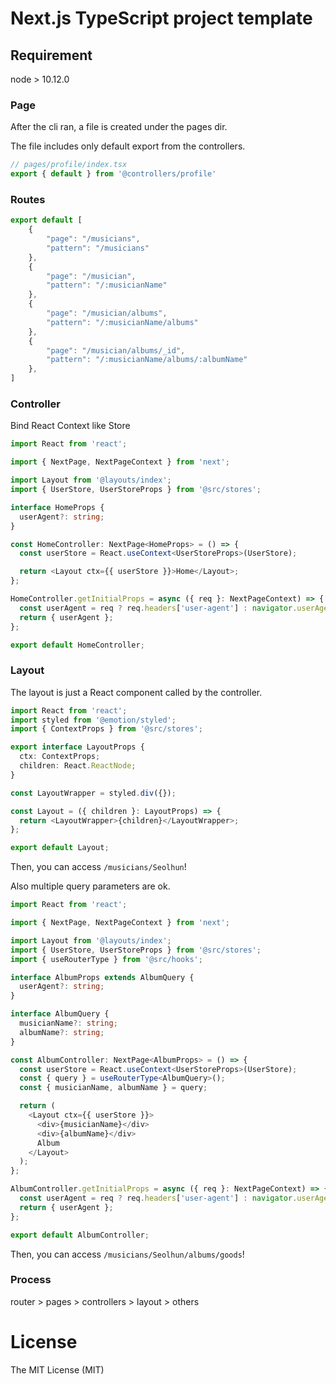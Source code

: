 # Next.js TypeScript project template

## Requirement

node > 10.12.0

### Page

After the cli ran, a file is created under the pages dir.

The file includes only default export from the controllers.

```ts
// pages/profile/index.tsx
export { default } from '@controllers/profile'

```
### Routes

```ts
export default [
	{
		"page": "/musicians",
		"pattern": "/musicians"
	},
	{
		"page": "/musician",
		"pattern": "/:musicianName"
	},
	{
		"page": "/musician/albums",
		"pattern": "/:musicianName/albums"
	},
	{
		"page": "/musician/albums/_id",
		"pattern": "/:musicianName/albums/:albumName"
	},
]
```

### Controller

Bind React Context like Store

```ts
import React from 'react';

import { NextPage, NextPageContext } from 'next';

import Layout from '@layouts/index';
import { UserStore, UserStoreProps } from '@src/stores';

interface HomeProps {
  userAgent?: string;
}

const HomeController: NextPage<HomeProps> = () => {
  const userStore = React.useContext<UserStoreProps>(UserStore);

  return <Layout ctx={{ userStore }}>Home</Layout>;
};

HomeController.getInitialProps = async ({ req }: NextPageContext) => {
  const userAgent = req ? req.headers['user-agent'] : navigator.userAgent;
  return { userAgent };
};

export default HomeController;

```

### Layout

The layout is just a React component called by the controller.

```ts
import React from 'react';
import styled from '@emotion/styled';
import { ContextProps } from '@src/stores';

export interface LayoutProps {
  ctx: ContextProps;
  children: React.ReactNode;
}

const LayoutWrapper = styled.div({});

const Layout = ({ children }: LayoutProps) => {
  return <LayoutWrapper>{children}</LayoutWrapper>;
};

export default Layout;
```

Then, you can access `/musicians/Seolhun`!

Also multiple query parameters are ok.

```ts
import React from 'react';

import { NextPage, NextPageContext } from 'next';

import Layout from '@layouts/index';
import { UserStore, UserStoreProps } from '@src/stores';
import { useRouterType } from '@src/hooks';

interface AlbumProps extends AlbumQuery {
  userAgent?: string;
}

interface AlbumQuery {
  musicianName?: string;
  albumName?: string;
}

const AlbumController: NextPage<AlbumProps> = () => {
  const userStore = React.useContext<UserStoreProps>(UserStore);
  const { query } = useRouterType<AlbumQuery>();
  const { musicianName, albumName } = query;

  return (
    <Layout ctx={{ userStore }}>
      <div>{musicianName}</div>
      <div>{albumName}</div>
      Album
    </Layout>
  );
};

AlbumController.getInitialProps = async ({ req }: NextPageContext) => {
  const userAgent = req ? req.headers['user-agent'] : navigator.userAgent;
  return { userAgent };
};

export default AlbumController;
```

Then, you can access `/musicians/Seolhun/albums/goods`!

### Process
router > pages > controllers > layout > others

# License
The MIT License (MIT)
